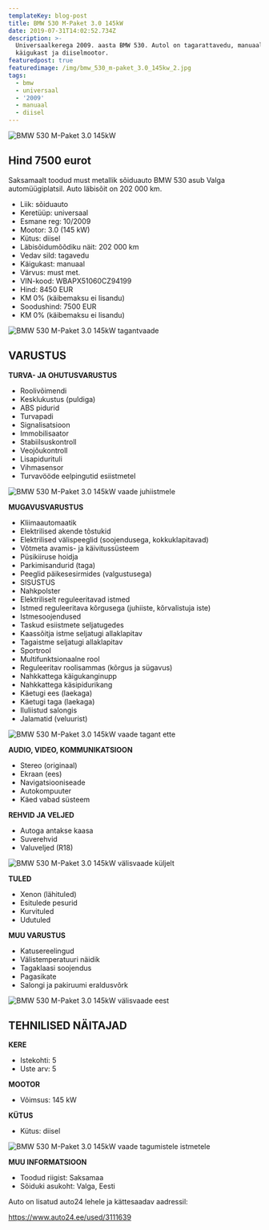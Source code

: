 ```yaml
---
templateKey: blog-post
title: BMW 530 M-Paket 3.0 145kW
date: 2019-07-31T14:02:52.734Z
description: >-
  Universaalkerega 2009. aasta BMW 530. Autol on tagarattavedu, manuaal
  käigukast ja diiselmootor.
featuredpost: true
featuredimage: /img/bmw_530_m-paket_3.0_145kw_2.jpg
tags:
  - bmw
  - universaal
  - '2009'
  - manuaal
  - diisel
---
```

![BMW 530 M-Paket 3.0 145kW](/img/bmw_530_m-paket_3.0_145kw_2.jpg "BMW 530 M-Paket 3.0 145kW")

## Hind 7500 eurot

Saksamaalt toodud must metallik sõiduauto BMW 530 asub Valga automüügiplatsil. Auto läbisõit on 202 000 km.

* Liik:	sõiduauto
* Keretüüp:	universaal
* Esmane reg:	10/2009
* Mootor:	3.0 (145 kW)
* Kütus:	diisel
* Läbisõidumõõdiku näit:	202 000 km
* Vedav sild:	tagavedu
* Käigukast:	manuaal
* Värvus:	must met.
* VIN-kood:	WBAPX51060CZ94199
* Hind:	8450 EUR
* KM 0% (käibemaksu ei lisandu)
* Soodushind:	7500 EUR
* KM 0% (käibemaksu ei lisandu)

![BMW 530 M-Paket 3.0 145kW tagantvaade](/img/bmw_530_m-paket_3.0_145kw_3.jpg "BMW 530 M-Paket 3.0 145kW tagantvaade")

## VARUSTUS

**TURVA- JA OHUTUSVARUSTUS**

* Roolivõimendi
* Kesklukustus (puldiga)
* ABS pidurid
* Turvapadi
* Signalisatsioon
* Immobilisaator
* Stabiilsuskontroll
* Veojõukontroll
* Lisapidurituli
* Vihmasensor
* Turvavööde eelpingutid esiistmetel

![BMW 530 M-Paket 3.0 145kW vaade juhiistmele](/img/bmw_530_m-paket_3.0_145kw_8.jpg "BMW 530 M-Paket 3.0 145kW vaade juhiistmele")

**MUGAVUSVARUSTUS**

* Kliimaautomaatik
* Elektrilised akende tõstukid
* Elektrilised välispeeglid (soojendusega, kokkuklapitavad)
* Võtmeta avamis- ja käivitussüsteem
* Püsikiiruse hoidja
* Parkimisandurid (taga)
* Peeglid päikesesirmides (valgustusega)
* SISUSTUS
* Nahkpolster
* Elektriliselt reguleeritavad istmed
* Istmed reguleeritava kõrgusega (juhiiste, kõrvalistuja iste)
* Istmesoojendused
* Taskud esiistmete seljatugedes
* Kaassõitja istme seljatugi allaklapitav
* Tagaistme seljatugi allaklapitav
* Sportrool
* Multifunktsionaalne rool
* Reguleeritav roolisammas (kõrgus ja sügavus)
* Nahkkattega käigukanginupp
* Nahkkattega käsipidurikang
* Käetugi ees (laekaga)
* Käetugi taga (laekaga)
* Iluliistud salongis
* Jalamatid (veluurist)

![BMW 530 M-Paket 3.0 145kW vaade tagant ette](/img/bmw_530_m-paket_3.0_145kw_9.jpg "BMW 530 M-Paket 3.0 145kW vaade tagant ette")

**AUDIO, VIDEO, KOMMUNIKATSIOON**

* Stereo (originaal)
* Ekraan (ees)
* Navigatsiooniseade
* Autokompuuter
* Käed vabad süsteem

**REHVID JA VELJED**

* Autoga antakse kaasa
* Suverehvid
* Valuveljed (R18)

![BMW 530 M-Paket 3.0 145kW välisvaade küljelt](/img/bmw_530_m-paket_3.0_145kw_4.jpg "BMW 530 M-Paket 3.0 145kW välisvaade küljelt")

**TULED**

* Xenon (lähituled)
* Esitulede pesurid
* Kurvituled
* Udutuled

**MUU VARUSTUS**

* Katusereelingud
* Välistemperatuuri näidik
* Tagaklaasi soojendus
* Pagasikate
* Salongi ja pakiruumi eraldusvõrk

![BMW 530 M-Paket 3.0 145kW välisvaade eest](/img/bmw_530_m-paket_3.0_145kw_1.jpg "BMW 530 M-Paket 3.0 145kW välisvaade eest")

## TEHNILISED NÄITAJAD

**KERE**

* Istekohti:	5
* Uste arv:	5

**MOOTOR**

* Võimsus:	145 kW

**KÜTUS**

* Kütus:	diisel

![BMW 530 M-Paket 3.0 145kW vaade tagumistele istmetele](/img/bmw_530_m-paket_3.0_145kw_7.jpg "BMW 530 M-Paket 3.0 145kW vaade tagumistele istmetele")

**MUU INFORMATSIOON**

* Toodud riigist: Saksamaa
* Sõiduki asukoht: Valga, Eesti

Auto on lisatud auto24 lehele ja kättesaadav aadressil:

<https://www.auto24.ee/used/3111639>
